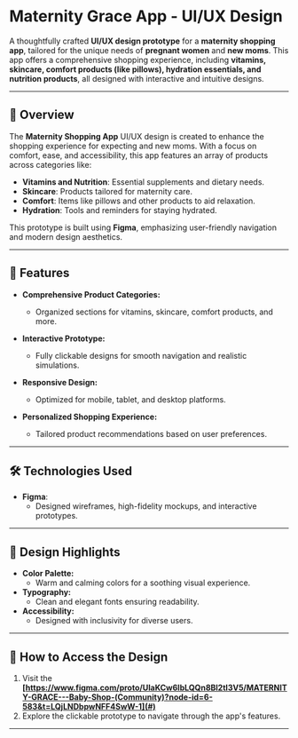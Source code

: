 # Maternity Grace App - UI/UX Design  

A thoughtfully crafted **UI/UX design prototype** for a **maternity shopping app**, tailored for the unique needs of **pregnant women** and **new moms**. This app offers a comprehensive shopping experience, including **vitamins, skincare, comfort products (like pillows), hydration essentials, and nutrition products**, all designed with interactive and intuitive designs.  

---
## 📝 Overview  
The **Maternity Shopping App** UI/UX design is created to enhance the shopping experience for expecting and new moms. With a focus on comfort, ease, and accessibility, this app features an array of products across categories like:  
- **Vitamins and Nutrition**: Essential supplements and dietary needs.  
- **Skincare**: Products tailored for maternity care.  
- **Comfort**: Items like pillows and other products to aid relaxation.  
- **Hydration**: Tools and reminders for staying hydrated.  

This prototype is built using **Figma**, emphasizing user-friendly navigation and modern design aesthetics.  

---

## 🌟 Features  
- **Comprehensive Product Categories:**  
  - Organized sections for vitamins, skincare, comfort products, and more.  

- **Interactive Prototype:**  
  - Fully clickable designs for smooth navigation and realistic simulations.  

- **Responsive Design:**  
  - Optimized for mobile, tablet, and desktop platforms.  

- **Personalized Shopping Experience:**  
  - Tailored product recommendations based on user preferences.  

---

## 🛠️ Technologies Used  
- **Figma**:  
  - Designed wireframes, high-fidelity mockups, and interactive prototypes.  

---

## 🎨 Design Highlights  
- **Color Palette:**  
  - Warm and calming colors for a soothing visual experience.  
- **Typography:**  
  - Clean and elegant fonts ensuring readability.  
- **Accessibility:**  
  - Designed with inclusivity for diverse users.  

---

## 🔗 How to Access the Design  
1. Visit the **[https://www.figma.com/proto/UIaKCw6lbLQQn8Bl2tl3V5/MATERNITY-GRACE---Baby-Shop-(Community)?node-id=6-583&t=LQjLNDbpwNFF4SwW-1](#)** 
2. Explore the clickable prototype to navigate through the app's features.  

---
